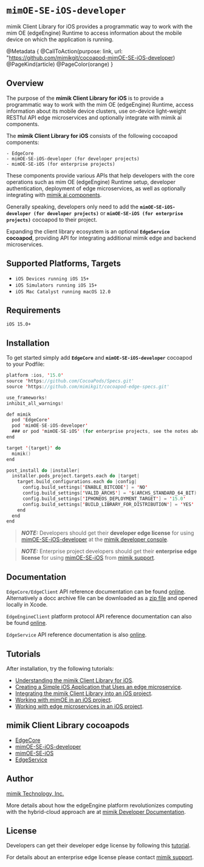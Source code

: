# ``mimOE-SE-iOS-developer``

mimik Client Library for iOS provides a programmatic way to work with the mim OE (edgeEngine) Runtime to access information about the mobile device on which the application is running.

@Metadata {
    @CallToAction(purpose: link, url: "https://github.com/mimikgit/cocoapod-mimOE-SE-iOS-developer)
    @PageKind(article)
    @PageColor(orange)
}


## Overview

The purpose of the **mimik Client Library for iOS** is to provide a programmatic way to work with the mim OE (edgeEngine) Runtime, access information about its mobile device clusters, use on-device light-weight RESTful API edge microservices and optionally integrate with mimik ai components.

The **mimik Client Library for iOS** consists of the following cocoapod components:

    - EdgeCore
    - mimOE-SE-iOS-developer (for developer projects) 
    - mimOE-SE-iOS (for enterprise projects) 

These components provide various APIs that help developers with the core operations such as mim OE (edgeEngine) Runtime setup, developer authentication, deployment of edge microservices, as well as optionally integrating with [mimik ai components](https://devdocs.mimik.com/tutorials/02-submenu/02-submenu/01-index).

Generally speaking, developers only need to add the **`mimOE-SE-iOS-developer (for developer projects)`** or **`mimOE-SE-iOS (for enterprise projects)`** cocoapod to their project.

Expanding the client library ecosystem is an optional **`EdgeService` cocoapod**, providing API for integrating additional mimik edge and backend microservices.


## Supported Platforms, Targets
* `iOS Devices running iOS 15+`
* `iOS Simulators running iOS 15+`
* `iOS Mac Catalyst running macOS 12.0`


## Requirements
```
iOS 15.0+
```

## Installation

To get started simply add **`EdgeCore`** and **`mimOE-SE-iOS-developer`** cocoapod to your Podfile:


```swift
platform :ios, '15.0'
source 'https://github.com/CocoaPods/Specs.git'
source 'https://github.com/mimikgit/cocoapod-edge-specs.git'

use_frameworks!
inhibit_all_warnings!

def mimik
  pod 'EdgeCore'
  pod 'mimOE-SE-iOS-developer'
  ### or pod 'mimOE-SE-iOS' (for enterprise projects, see the notes above)
end

target '{target}' do
  mimik()
end

post_install do |installer|
  installer.pods_project.targets.each do |target|
    target.build_configurations.each do |config|
      config.build_settings['ENABLE_BITCODE'] = 'NO'
      config.build_settings['VALID_ARCHS'] = '$(ARCHS_STANDARD_64_BIT)'
      config.build_settings['IPHONEOS_DEPLOYMENT_TARGET'] = '15.0'
      config.build_settings['BUILD_LIBRARY_FOR_DISTRIBUTION'] = 'YES'
    end
  end
end
```

> **_NOTE:_** Developers should get their **developer edge license** for using [mimOE-SE-iOS-developer](https://github.com/mimikgit/cocoapod-mimOE-SE-iOS-developer) at the [mimik developer console](https://developer.mimik.com/console).

> **_NOTE:_** Enterprise project developers should get their **enterprise edge license** for using [mimOE-SE-iOS](https://github.com/mimikgit/cocoapod-mimOE-SE-iOS) from [mimik support](https://developer.mimik.com/support/).


## Documentation

`EdgeCore/EdgeClient` API reference documentation can be found  [online](https://mimikgit.github.io/cocoapod-EdgeCore/documentation/edgecore/edgeclient). Alternatively a docc archive file can be downloaded as a [zip file](https://github.com/mimikgit/cocoapod-EdgeCore/tree/main/EdgeCore.doccarchive.zip) and opened locally in Xcode.

`EdgeEngineClient` platform protocol API reference documentation can also be found [online](https://mimikgit.github.io/cocoapod-EdgeCore/documentation/edgecore/edgeengineclient).

`EdgeService` API reference documentation is also [online](https://mimikgit.github.io/cocoapod-EdgeService/documentation/edgeservice/).


## Tutorials

After installation, try the following tutorials:

- [Understanding the mimik Client Library for iOS](https://devdocs.mimik.com/key-concepts/10-index).
- [Creating a Simple iOS Application that Uses an edge microservice](https://devdocs.mimik.com/tutorials/01-submenu/02-submenu/01-index).
- [Integrating the mimik Client Library into an iOS project](https://devdocs.mimik.com/tutorials/01-submenu/02-submenu/02-index).
- [Working with mimOE in an iOS project](https://devdocs.mimik.com/tutorials/01-submenu/02-submenu/03-index).
- [Working with edge microservices in an iOS project](https://devdocs.mimik.com/tutorials/01-submenu/02-submenu/04-index).


## mimik Client Library cocoapods

* [EdgeCore](https://github.com/mimikgit/cocoapod-EdgeCore)
* [mimOE-SE-iOS-developer](https://github.com/mimikgit/cocoapod-mimOE-SE-iOS-developer)
* [mimOE-SE-iOS](https://github.com/mimikgit/cocoapod-mimOE-SE-iOS)
* [EdgeService](https://github.com/mimikgit/cocoapod-EdgeService)


## Author

[mimik Technology, Inc.](https://mimik.com)

More details about how the edgeEngine platform revolutionizes computing with the hybrid-cloud approach are at [mimik Developer Documentation](https://devdocs.mimik.com).


## License

Developers can get their developer edge license by following this [tutorial](https://devdocs.mimik.com/tutorials/01-submenu/02-submenu/03-index).

For details about an enterprise edge license please contact [mimik support](https://mimik.com/contact-us/).
